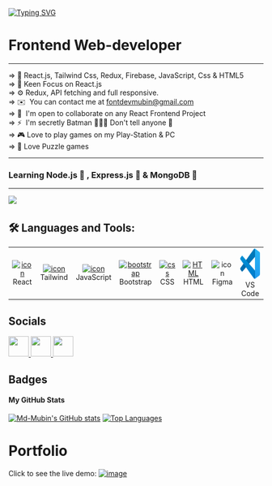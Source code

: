 <a href="https://git.io/typing-svg"><img src="https://readme-typing-svg.demolab.com?font=Fira+Code&weight=300&size=24&duration=4000&pause=1000&color=1CCFBE&center=true&amp&width=800&amp&lines=Hi!+Welcome+to+%7B%3C+Md+Mubin's+%2F+%3E%7D+Git-hub+Profile;Front-End+Developer+%7C%7C+React+Developer;Always+jump+to+Learning+%26+Improving+" alt="Typing SVG" /></a> 
 
# Frontend Web-developer 
-----------------------------------  
 
=> 🌱  React.js, Tailwind Css, Redux, Firebase, JavaScript, Css & HTML5 <br> 
=> 📖  Keen Focus on React.js <br>
=> ⚙️  Redux, API fetching and full responsive.<br>
=> ✉️  You can contact me at fontdevmubin@gmail.com <br>
=> 🤝  I'm open to collaborate on any React Frontend Project <br>
=> ⚡  I'm secretly Batman 🦇🦇🦇 Don't tell anyone 🤫 <br>
=> 🎮  Love to play games on my Play-Station & PC <br>
=> 🧩  Love Puzzle games  <br>

***********************************************
### Learning Node.js 📗 , Express.js 🧪 & MongoDB 🍃
***********************************************

<a href="https://www.github.com/Md-Mubin" target="_blank" rel="noreferrer"><img
src="https://img.shields.io/github/followers/Md-Mubin?logo=github&style=for-the-badge&color=10b981&labelColor=181824" /></a> <br>

## 🛠️ Languages and Tools:

<table>
  <tbody>
    <tr>
      <td align="center" width="100">
        <a href="https://skillicons.dev/icons?i=react" rel="nofollow">
          <img src="https://camo.githubusercontent.com/0fcf9befefc83e207ed36bdeb3ac4f6c99132571ddb0f44e7a6ac872b0723352/68747470733a2f2f74656368737461636b2d67656e657261746f722e76657263656c2e6170702f72656163742d69636f6e2e737667" alt="icon" width="50" height="60" style="max-width: 100;">
        </a>
      <br>React
    </td> 
      <td align="center" width="100">
        <a href="https://skillicons.dev/icons?i=tailwind" rel="nofollow">
          <img src="https://skillicons.dev/icons?i=tailwind" alt="icon" width="40" height="60" style="max-width: 100;">
        </a>
      <br>Tailwind
    </td> 
       <td align="center" width="100">
        <a href="https://skillicons.dev/icons?i=javascript" rel="nofollow">
          <img src="https://skillicons.dev/icons?i=javascript" alt="icon" width="40" height="60" style="max-width: 100;">
        </a>
      <br>JavaScript
    </td> 
        <td align="center" width="100">
        <a href="https://skillicons.dev/icons?i=bootstrap" rel="nofollow">
          <img src="https://skillicons.dev/icons?i=bootstrap" width="40" height="60" alt="bootstrap" style="max-width: 100;">
        </a>
      <br>Bootstrap
    </td> 
          <td align="center" width="100">
        <a href="https://skillicons.dev/icons?i=bootstrap" rel="nofollow">
          <img src="https://skillicons.dev/icons?i=css" width="40" height="60" alt="css" style="max-width: 100;">
        </a>
      <br>CSS
    </td>  
<td align="center" width="100">
        <a href="https://skillicons.dev/icons?i=html" rel="nofollow">
          <img src="https://skillicons.dev/icons?i=html" width="40" height="60" alt="HTML" style="max-width: 100;">
        </a>
      <br>HTML
    </td> 
     <td align="center" width="100">
<img src="https://raw.githubusercontent.com/rahul-jha98/github_readme_icons/main/language_and_tools/square/figma/figma.svg" alt="icon" width="50" height="60" style="max-width: 100;">
      <br>Figma
    </td> 
    <td align="center" width="100">
<img src="https://raw.githubusercontent.com/devicons/devicon/1119b9f84c0290e0f0b38982099a2bd027a48bf1/icons/vscode/vscode-original.svg" alt="icon" width="40" height="60" style="max-width: 100;">
      <br>VS Code
    </td> 
  </tr>
</tbody></table>
</article>
 </div>

## Socials

<p align="left"> 
<a href="https://www.facebook.com/Md Mubin" target="_blank" rel="noreferrer"> 
<picture> <source media="(prefers-color-scheme: dark)" srcset="https://raw.githubusercontent.com/danielcranney/readme-generator/main/public/icons/socials/facebook-dark.svg" /> <img src="https://raw.githubusercontent.com/danielcranney/readme-generator/main/public/icons/socials/facebook.svg" width="40" height="40" /> 
</picture> </a> 
<a href="https://www.github.com/Md-Mubin" target="_blank" rel="noreferrer"> 
<picture> <img src="https://skillicons.dev/icons?i=github" width="40" height="40" /> 
</picture> </a> 
<a href="https://www.linkedin.com/in/md-mubin" target="_blank" rel="noreferrer"> 
<picture> <img src="https://raw.githubusercontent.com/danielcranney/readme-generator/main/public/icons/socials/linkedin.svg" width="40" height="40" /> 
</picture> </a>
</p>

## Badges

#### <b>My GitHub Stats</b>

<a href="http://www.github.com/Md-Mubin"><img align="top" src="https://github-readme-stats.vercel.app/api?username=Md-Mubin&show_icons=true&hide=&count_private=true&title_color=14b8a6&text_color=ffffff&icon_color=10b981&bg_color=181824&hide_border=true&show_icons=true" alt="Md-Mubin's GitHub stats" /></a> <a href="https://github.com/Md-Mubin"><img src="https://github-readme-stats.vercel.app/api/top-langs/?username=Md-Mubin&langs_count=10&title_color=14b8a6&text_color=ffffff&icon_color=10b981&bg_color=181824&hide_border=true&locale=en&custom_title=Top%20%Languages" alt="Top Languages" /></a>

# Portfolio

 Click to see the live demo:
<a href="https://mubin-webdev.netlify.app/" target="_blank">
![image](https://github.com/user-attachments/assets/625f3676-74d4-41e3-9d89-18403dcb5922)
<a>
